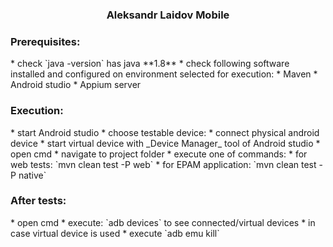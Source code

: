 <a name="readme-top"></a>

<div align="center">
<h3 align="center">Aleksandr Laidov Mobile</h3>
</div>

<h3>Prerequisites:</h3>
* check `java -version` has java **1.8**
* check following software installed and configured on environment selected for execution:
  * Maven
  * Android studio
  * Appium server

<h3>Execution:</h3>
* start Android studio
* choose testable device:
  * connect physical android device
  * start virtual device with _Device Manager_ tool of Android studio
* open cmd
* navigate to project folder
* execute one of commands:
  * for web tests: `mvn clean test -P web`
  * for EPAM application: `mvn clean test -P native`

<h3>After tests:</h3>
* open cmd
* execute: `adb devices` to see connected/virtual devices
* in case virtual device is used
  * execute `adb emu kill`